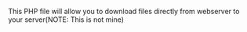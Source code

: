 This PHP file will allow you to download files directly from webserver to your server(NOTE: This is not mine)